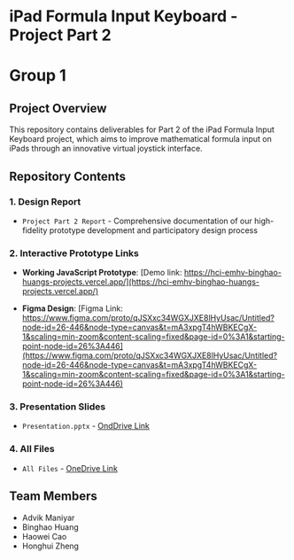 # iPad Formula Input Keyboard - Project Part 2
# Group 1
## Project Overview
This repository contains deliverables for Part 2 of the iPad Formula Input Keyboard project, which aims to improve mathematical formula input on iPads through an innovative virtual joystick interface.

## Repository Contents

### 1. Design Report
- `Project Part 2 Report` - Comprehensive documentation of our high-fidelity prototype development and participatory design process


### 2. Interactive Prototype Links
- **Working JavaScript Prototype**: [Demo link: https://hci-emhv-binghao-huangs-projects.vercel.app/](https://hci-emhv-binghao-huangs-projects.vercel.app/)


- **Figma Design**: [Figma Link: https://www.figma.com/proto/qJSXxc34WGXJXE8lHyUsac/Untitled?node-id=26-446&node-type=canvas&t=mA3xpgT4hWBKECgX-1&scaling=min-zoom&content-scaling=fixed&page-id=0%3A1&starting-point-node-id=26%3A446](https://www.figma.com/proto/qJSXxc34WGXJXE8lHyUsac/Untitled?node-id=26-446&node-type=canvas&t=mA3xpgT4hWBKECgX-1&scaling=min-zoom&content-scaling=fixed&page-id=0%3A1&starting-point-node-id=26%3A446)


### 3. Presentation Slides
- `Presentation.pptx` - [OndDrive Link](https://livejohnshopkins-my.sharepoint.com/:p:/g/personal/hcao28_jh_edu/ERfxk6FETMhEhhAFcwBFYJ8BY23981AU9jz6mLimISO5Nw?e=s7UTrE)

### 4. All Files
- `All Files` - [OneDrive Link](https://livejohnshopkins-my.sharepoint.com/:f:/g/personal/hcao28_jh_edu/EiHZMPOedu5OoviDQW71vykBpqypPA0Fv2USAMYtscLYSw?e=O0FHBz)

## Team Members
- Advik Maniyar
- Binghao Huang
- Haowei Cao
- Honghui Zheng
